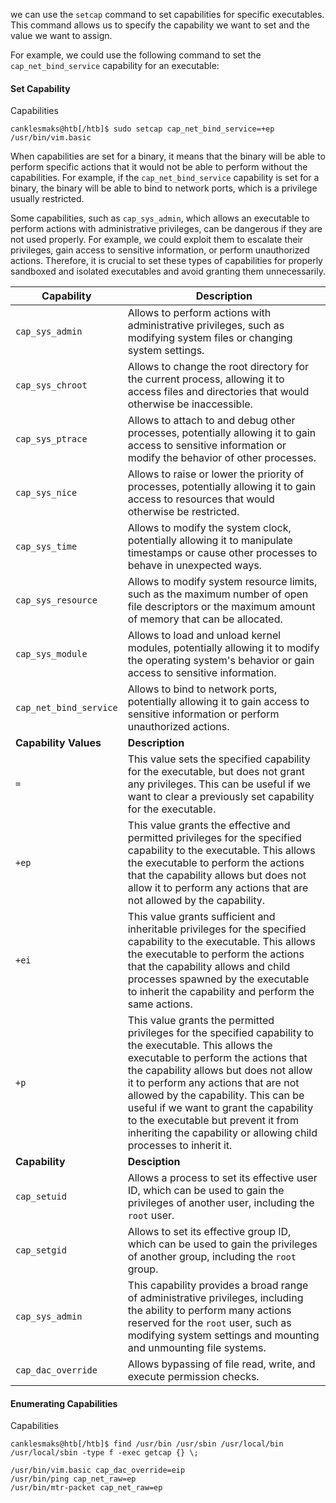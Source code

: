 we can use the `setcap` command to set capabilities for specific executables. This command allows us to specify the capability we want to set and the value we want to assign.

For example, we could use the following command to set the `cap_net_bind_service` capability for an executable:

#### Set Capability

Capabilities

```shell-session
canklesmaks@htb[/htb]$ sudo setcap cap_net_bind_service=+ep /usr/bin/vim.basic
```

When capabilities are set for a binary, it means that the binary will be able to perform specific actions that it would not be able to perform without the capabilities. For example, if the `cap_net_bind_service` capability is set for a binary, the binary will be able to bind to network ports, which is a privilege usually restricted.

Some capabilities, such as `cap_sys_admin`, which allows an executable to perform actions with administrative privileges, can be dangerous if they are not used properly. For example, we could exploit them to escalate their privileges, gain access to sensitive information, or perform unauthorized actions. Therefore, it is crucial to set these types of capabilities for properly sandboxed and isolated executables and avoid granting them unnecessarily.

| **Capability**         | **Description**                                                                                                                                                                                                                                                                                                                                                                                                               |
| ---------------------- | ----------------------------------------------------------------------------------------------------------------------------------------------------------------------------------------------------------------------------------------------------------------------------------------------------------------------------------------------------------------------------------------------------------------------------- |
| `cap_sys_admin`        | Allows to perform actions with administrative privileges, such as modifying system files or changing system settings.                                                                                                                                                                                                                                                                                                         |
| `cap_sys_chroot`       | Allows to change the root directory for the current process, allowing it to access files and directories that would otherwise be inaccessible.                                                                                                                                                                                                                                                                                |
| `cap_sys_ptrace`       | Allows to attach to and debug other processes, potentially allowing it to gain access to sensitive information or modify the behavior of other processes.                                                                                                                                                                                                                                                                     |
| `cap_sys_nice`         | Allows to raise or lower the priority of processes, potentially allowing it to gain access to resources that would otherwise be restricted.                                                                                                                                                                                                                                                                                   |
| `cap_sys_time`         | Allows to modify the system clock, potentially allowing it to manipulate timestamps or cause other processes to behave in unexpected ways.                                                                                                                                                                                                                                                                                    |
| `cap_sys_resource`     | Allows to modify system resource limits, such as the maximum number of open file descriptors or the maximum amount of memory that can be allocated.                                                                                                                                                                                                                                                                           |
| `cap_sys_module`       | Allows to load and unload kernel modules, potentially allowing it to modify the operating system's behavior or gain access to sensitive information.                                                                                                                                                                                                                                                                          |
| `cap_net_bind_service` | Allows to bind to network ports, potentially allowing it to gain access to sensitive information or perform unauthorized actions.                                                                                                                                                                                                                                                                                             |
| **Capability Values**  | **Description**                                                                                                                                                                                                                                                                                                                                                                                                               |
| `=`                    | This value sets the specified capability for the executable, but does not grant any privileges. This can be useful if we want to clear a previously set capability for the executable.                                                                                                                                                                                                                                        |
| `+ep`                  | This value grants the effective and permitted privileges for the specified capability to the executable. This allows the executable to perform the actions that the capability allows but does not allow it to perform any actions that are not allowed by the capability.                                                                                                                                                    |
| `+ei`                  | This value grants sufficient and inheritable privileges for the specified capability to the executable. This allows the executable to perform the actions that the capability allows and child processes spawned by the executable to inherit the capability and perform the same actions.                                                                                                                                    |
| `+p`                   | This value grants the permitted privileges for the specified capability to the executable. This allows the executable to perform the actions that the capability allows but does not allow it to perform any actions that are not allowed by the capability. This can be useful if we want to grant the capability to the executable but prevent it from inheriting the capability or allowing child processes to inherit it. |
| **Capability**         | **Desciption**                                                                                                                                                                                                                                                                                                                                                                                                                |
| `cap_setuid`           | Allows a process to set its effective user ID, which can be used to gain the privileges of another user, including the `root` user.                                                                                                                                                                                                                                                                                           |
| `cap_setgid`           | Allows to set its effective group ID, which can be used to gain the privileges of another group, including the `root` group.                                                                                                                                                                                                                                                                                                  |
| `cap_sys_admin`        | This capability provides a broad range of administrative privileges, including the ability to perform many actions reserved for the `root` user, such as modifying system settings and mounting and unmounting file systems.                                                                                                                                                                                                  |
| `cap_dac_override`     | Allows bypassing of file read, write, and execute permission checks.                                                                                                                                                                                                                                                                                                                                                          |
#### Enumerating Capabilities

Capabilities

```shell-session
canklesmaks@htb[/htb]$ find /usr/bin /usr/sbin /usr/local/bin /usr/local/sbin -type f -exec getcap {} \;

/usr/bin/vim.basic cap_dac_override=eip
/usr/bin/ping cap_net_raw=ep
/usr/bin/mtr-packet cap_net_raw=ep
```